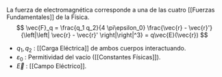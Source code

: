 


La fuerza de electromagnética corresponde a una de las cuatro [[Fuerzas Fundamentales]] de la Física.
$$
	\vec{F}_q = \frac{q_1 q_2}{4 \pi\epsilon_0} \frac{\vec{r} - \vec{r}'}{\left|\left| \vec{r} - \vec{r}' \right|\right|^3} = q\vec{E}(\vec{r})
$$
- $q_1,q_2$ : [[Carga Eléctrica]] de ambos cuerpos interactuando.
- $\varepsilon_0$ : Permitividad del vacío ([[Constantes Físicas]]).
- $\vec{E}$ : [[Campo Eléctrico]].

